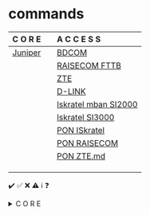 # commands

|  C O R E  |           | A C C E S S |
| :-------- | :-------- | :---------- |
| [Juniper](Juniper.md)               || [BDCOM](BDCOM.md) |
|                                     || [RAISECOM FTTB](FTTB_RAISECOM.md) |
|                                     || [ZTE](ZTE) |
|                                     || [D-LINK](D-LINK) |
|                                     || [Iskratel mban SI2000](Iskratel-mban-SI2000.md)|
|                                     || [Iskratel SI3000](Iskratel-SI3000.md)|
|                                     || [PON ISkratel](PON-ISkratel.md)|
|                                     || [PON RAISECOM](PON_RAISECOM.md)|
|                                     || [PON ZTE.md](PON_ZTE.md)|
|                                     |||
|                                     |||
|                                     |||



✔️ ✅ ❌ ⚠️ ℹ️ ❓ 

<details>]
  <summary> C O R E </summary>

| EQP                                           | Wallet              | Notes     |      |
| :--------                                     | :--------           | :-------- | :--- |
|                                               |                     |       

</details>
